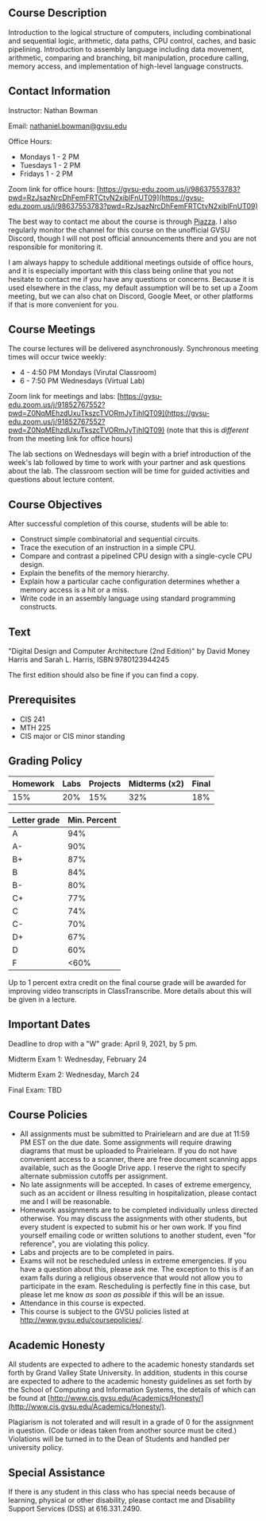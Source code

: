 ## Course Description

Introduction to the logical structure of computers,
including combinational and sequential logic, arithmetic, data paths,
CPU control, caches, and basic pipelining.
Introduction to assembly language including data movement, arithmetic,
comparing and branching, bit manipulation, procedure calling, memory access,
and implementation of high-level language constructs.

## Contact Information

Instructor: Nathan Bowman

Email: nathaniel.bowman@gvsu.edu

Office Hours:
* Mondays 1 - 2 PM
* Tuesdays 1 - 2 PM
* Fridays 1 - 2 PM

Zoom link for office hours:
[https://gvsu-edu.zoom.us/j/98637553783?pwd=RzJsazNrcDhFemFRTCtvN2xiblFnUT09](https://gvsu-edu.zoom.us/j/98637553783?pwd=RzJsazNrcDhFemFRTCtvN2xiblFnUT09)

The best way to contact me about the course is through
[Piazza](https://www.piazza.com/gvsu/winter2021/cis351/home).
I also regularly monitor the channel for this course on the unofficial
GVSU Discord,
though I will not post official announcements there and you are not responsible
for monitoring it.

I am always happy to schedule additional meetings outside of office hours,
and it is especially important with this class being online that you not
hesitate to contact me if you have any questions or concerns.
Because it is used elsewhere in the class,
my default assumption will be to set up a Zoom meeting,
but we can also chat on Discord, Google Meet, or other platforms if that is
more convenient for you.

## Course Meetings

The course lectures will be delivered asynchronously.
Synchronous meeting times will occur twice weekly:
* 4 - 4:50 PM Mondays (Virutal Classroom)
* 6 - 7:50 PM Wednesdays (Virtual Lab)

Zoom link for meetings and labs:
[https://gvsu-edu.zoom.us/j/91852767552?pwd=Z0NqMEhzdUxuTkszcTVORmJyTjhlQT09](https://gvsu-edu.zoom.us/j/91852767552?pwd=Z0NqMEhzdUxuTkszcTVORmJyTjhlQT09)
(note that this is *different* from the meeting link for office hours)

The lab sections on Wednesdays will begin with a brief introduction of the
week's lab followed by time to work with your partner and ask questions about
the lab.
The classroom section will be time for guided activities and questions about
lecture content.

## Course Objectives

After successful completion of this course, students will be able to:
* Construct simple combinatorial and sequential circuits.
* Trace the execution of an instruction in a simple CPU.
* Compare and contrast a pipelined CPU design with a single-cycle CPU design.
* Explain the benefits of the memory hierarchy.
* Explain how a particular cache configuration determines whether a memory
  access is a hit or a miss.
* Write code in an assembly language using standard programming constructs.

## Text

"Digital Design and Computer Architecture (2nd Edition)"
by David Money Harris and Sarah L. Harris, ISBN:9780123944245

The first edition should also be fine if you can find a copy.

## Prerequisites

* CIS 241
* MTH 225
* CIS major or CIS minor standing

## Grading Policy

| Homework | Labs | Projects | Midterms (x2) | Final |
| ---      | ---  | ---      | ---           | ---   |
| 15%      | 20%  | 15%      | 32%           | 18%   |

| Letter grade | Min. Percent |
| ---          | ---          |
| A            |  94%         |
| A-           |  90%         |
| B+           |  87%         |
| B            |  84%         |
| B-           |  80%         |
| C+           |  77%         |
| C            |  74%         |
| C-           |  70%         |
| D+           |  67%         |
| D            |  60%         |
| F            | <60%         |

Up to 1 percent extra credit on the final course grade will be awarded for
improving video transcripts in ClassTranscribe.
More details about this will be given in a lecture.

## Important Dates

Deadline to drop with a "W" grade: April 9, 2021, by 5 pm.

Midterm Exam 1: Wednesday, February 24

Midterm Exam 2: Wednesday, March 24

Final Exam: TBD

## Course Policies

* All assignments must be submitted to Prairielearn and are due at 11:59 PM EST
  on the due date.
  Some assignments will require drawing diagrams that must be uploaded to
  Prairielearn.
  If you do not have convenient access to a scanner,
  there are free document scanning apps available,
  such as the Google Drive app.
  I reserve the right to specify alternate submission cutoffs per assignment.
* No late assignments will be accepted.
  In cases of extreme emergency, such as an accident or illness resulting in
  hospitalization, please contact me and I will be reasonable.
* Homework assignments are to be completed individually unless directed otherwise.
  You may discuss the assignments with other students,
  but every student is expected to submit his or her own work.
  If you find yourself emailing code or written solutions to another student,
  even "for reference", you are violating this policy.
* Labs and projects are to be completed in pairs.
* Exams will not be rescheduled unless in extreme emergencies.
  If you have a question about this, please ask me.
  The exception to this is if an exam falls during a religious observence that
  would not allow you to participate in the exam.
  Rescheduling is perfectly fine in this case,
  but please let me know *as soon as possible* if this will be an issue.
* Attendance in this course is expected.
* This course is subject to the GVSU policies listed at
  http://www.gvsu.edu/coursepolicies/.

## Academic Honesty

All students are expected to adhere to the academic honesty standards set forth
by Grand Valley State University.
In addition, students in this course are expected to adhere to the academic
honesty guidelines as set forth by the School of Computing and Information
Systems,
the details of which can be found at
[http://www.cis.gvsu.edu/Academics/Honesty/](http://www.cis.gvsu.edu/Academics/Honesty/).

Plagiarism is not tolerated and will result in a grade of 0 for the assignment
in question.
(Code or ideas taken from another source must be cited.)
Violations will be turned in to the Dean of Students and handled per university
policy.

## Special Assistance

If there is any student in this class who has special needs because of
learning, physical or other disability,
please contact me and Disability Support Services (DSS) at 616.331.2490.
